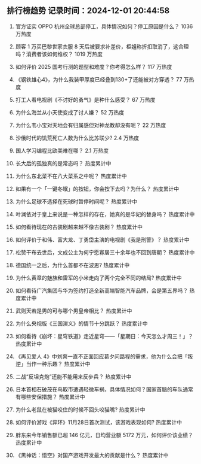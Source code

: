 
## 排行榜趋势 记录时间：2024-12-01 20:44:58
  
  1. 官方证实 OPPO 杭州全球总部停工，具体情况如何？停工原因是什么？ 1036 万热度
    
  2. 顾客 1 万买巴黎世家衣服 8 天后被要求补差价，柜姐称折扣取消了，这合理吗？消费者该如何维权？ 1019 万热度
    
  3. 如何评价 2025 国考行测的题型和难度？你考得怎么样？ 117 万热度
    
  4. 《钢铁雄心4》，为什么我装甲厚度已经叠到130+了还能被对方穿透？ 77 万热度
    
  5. 打工人看电视剧《不讨好的勇气》是种什么感受？ 67 万热度
    
  6. 为什么海兰从小天使变成了讨人嫌？ 52 万热度
    
  7. 为什么韦小宝对天地会有归属感但对神龙教却没有呢？ 22 万热度
    
  8. 沙俄时代的饥荒死亡人数为什么比苏联少? 2.4 万热度
    
  9. 国人学习编程比欧美难在哪？ 2.1 万热度
    
  10. 长大后的孤独真的是常态吗？ 热度累计中
    
  11. 为什么东北菜不在八大菜系之中呢？ 热度累计中
    
  12. 如果有一个「一键冬眠」的按钮，你会按下去吗？为什么？ 热度累计中
    
  13. 为什么足球不选择在死球时暂停时间呢？ 热度累计中
    
  14. 叶澜依对于皇上来说是一种怎样的存在，她真的是华妃的替身吗？ 热度累计中
    
  15. 如何看待现在的古装剧越来越不像古装剧？ 热度累计中
    
  16. 如何评价于和伟、富大龙、丁勇岱主演的电视剧《我是刑警》？ 热度累计中
    
  17. 松赞干布去世后，文成公主为何宁愿寡居三十余年也不回到唐朝？ 热度累计中
    
  18. 德国统一之后，为什么首都不在波恩? 热度累计中
    
  19. 为什么黄章的魅族和雷军的小米走向了两个完全不同的结局? 热度累计中
    
  20. 如何看待广汽集团与华为签约打造全新高端智能汽车品牌，会是第五界吗？ 热度累计中
    
  21. 武则天若是男的可与哪个男皇帝相比？ 热度累计中
    
  22. 为什么央视版《三国演义》的情节十分跳跃？ 热度累计中
    
  23. 如何看待《崩坏：星穹铁道》走近星穹——「星期日：今天怎么才周三！」？ 热度累计中
    
  24. 《再见爱人 4》中刘爽一直不正面回应葛夕问路程的需求，他为什么会把「叛逆」当作一种乐趣？ 热度累计中
    
  25. 二战“反坦克炮”还能不能用来反步兵？ 热度累计中
    
  26. 日本首相石破茂在鸟取市遭遇轻微车祸，具体情况如何？国家首脑的车队通常有哪些安保措施？ 热度累计中
    
  27. 为什么老鼠在被猫咬住的时候不回头咬猫嘴? 热度累计中
    
  28. 如何评价游戏《异环》11月28日首次测试，该游戏表现如何? 热度累计中
    
  29. 胖东来今年销售额已超 146 亿元，日均营业额 5172 万元，如何评价该业绩？ 热度累计中
    
  30. 《黑神话：悟空》对国产游戏开发最大的贡献是什么？ 热度累计中
    